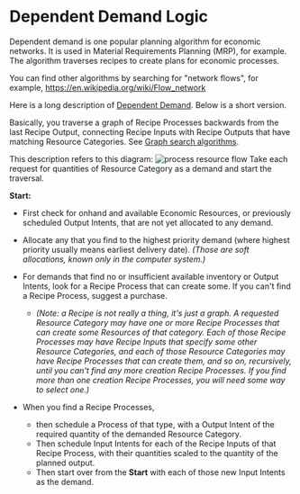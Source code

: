 # Dependent Demand Logic

Dependent demand is one popular planning algorithm for economic networks. It is used in Material Requirements Planning (MRP), for example. The algorithm traverses recipes to create plans for economic processes.

You can find other algorithms by searching for "network flows", for example, https://en.wikipedia.org/wiki/Flow_network

Here is a long description of [Dependent Demand](http://hillside.net/plop/plop97/Proceedings/haugen.pdf). Below is a short version.

Basically, you traverse a graph of Recipe Processes backwards from the last Recipe Output, connecting Recipe Inputs with Recipe Outputs that have matching Resource Categories.   See [Graph search algorithms](http://jasonpark.me/AlgorithmVisualizer/).

This description refers to this diagram:
![process resource flow](https://rawgit.com/valueflows/valueflows/master/release-doc-in-process/process-layer.png)
Take each request for quantities of Resource Category as a demand and start the traversal.

**Start:** 
* First check for onhand and available Economic Resources, or previously scheduled Output Intents, that are not yet allocated to any demand. 
* Allocate any that you find to the highest priority demand (where highest priority usually means earliest delivery date). _(Those are soft allocations, known only in the computer system.)_
* For demands that find no or insufficient available inventory or Output Intents, look for a Recipe Process that can create some. If you can't find a Recipe Process, suggest a purchase.

    * _(Note: a Recipe is not really a thing, it's just a graph. A requested Resource Category may have one or more Recipe Processes that can create some Resources of that category. Each of those Recipe Processes may have Recipe Inputs that specify some other Resource Categories, and each of those Resource Categories may have Recipe Processes that can create them, and so on, recursively, until you can't find any more creation Recipe Processes. If you find more than one creation Recipe Processes, you will need some way to select one.)_

* When you find a Recipe Processes, 
    * then schedule a Process of that type, with a Output Intent of the required quantity of the demanded Resource Category. 
    * Then schedule Input Intents for each of the Recipe Inputs of that Recipe Process, with their quantities scaled to the quantity of the planned output. 
    * Then start over from the **Start** with each of those new Input Intents as the demand.